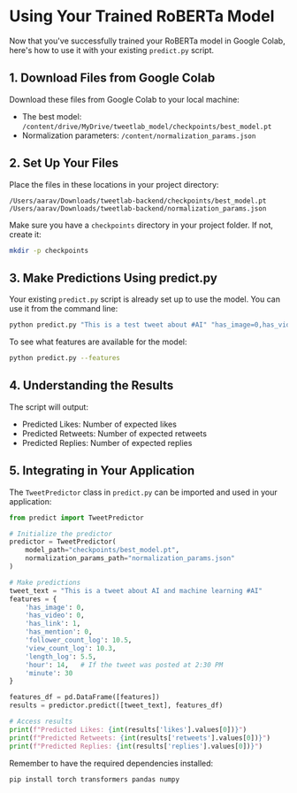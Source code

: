 # Using Your Trained RoBERTa Model

Now that you've successfully trained your RoBERTa model in Google Colab, here's how to use it with your existing `predict.py` script.

## 1. Download Files from Google Colab

Download these files from Google Colab to your local machine:
- The best model: `/content/drive/MyDrive/tweetlab_model/checkpoints/best_model.pt`
- Normalization parameters: `/content/normalization_params.json`

## 2. Set Up Your Files

Place the files in these locations in your project directory:
```
/Users/aarav/Downloads/tweetlab-backend/checkpoints/best_model.pt
/Users/aarav/Downloads/tweetlab-backend/normalization_params.json
```

Make sure you have a `checkpoints` directory in your project folder. If not, create it:
```bash
mkdir -p checkpoints
```

## 3. Make Predictions Using predict.py

Your existing `predict.py` script is already set up to use the model. You can use it from the command line:

```bash
python predict.py "This is a test tweet about #AI" "has_image=0,has_video=0,has_link=1,follower_count_log=10.5,view_count_log=10.3,length_log=5.5"
```

To see what features are available for the model:

```bash
python predict.py --features
```

## 4. Understanding the Results

The script will output:
- Predicted Likes: Number of expected likes
- Predicted Retweets: Number of expected retweets
- Predicted Replies: Number of expected replies

## 5. Integrating in Your Application

The `TweetPredictor` class in `predict.py` can be imported and used in your application:

```python
from predict import TweetPredictor

# Initialize the predictor
predictor = TweetPredictor(
    model_path="checkpoints/best_model.pt",
    normalization_params_path="normalization_params.json"
)

# Make predictions
tweet_text = "This is a tweet about AI and machine learning #AI"
features = {
    'has_image': 0,
    'has_video': 0,
    'has_link': 1,
    'has_mention': 0,
    'follower_count_log': 10.5,
    'view_count_log': 10.3,
    'length_log': 5.5,
    'hour': 14,   # If the tweet was posted at 2:30 PM
    'minute': 30
}

features_df = pd.DataFrame([features])
results = predictor.predict([tweet_text], features_df)

# Access results
print(f"Predicted Likes: {int(results['likes'].values[0])}")
print(f"Predicted Retweets: {int(results['retweets'].values[0])}")
print(f"Predicted Replies: {int(results['replies'].values[0])}")
```

Remember to have the required dependencies installed:
```bash
pip install torch transformers pandas numpy
``` 